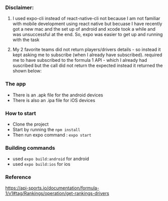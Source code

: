 ### Disclaimer:

1. I used expo-cli instead of react-native-cli not because I am not familiar with mobile development using react native but becuase I have recently got a new mac and the set up of android and xcode took a while and was unsuccessful at the end. So, expo was easier to get up and running with the task

2. My 2 favorite teams did not return players/drivers details - so instead it kept asking me to subscribe (when I already have subscribed). required me to have subscribed to the formula 1 API - which I already had suscribed but the call did not return the expected instead it returned the shown below:

### The app
- There is an .apk file for the android devices 
- There is also an .ipa file for iOS devices 

### How to start
- Clone the project
- Start by running the `npm install` 
- Then run expo command : `expo start`  

###  Building commands
- used `expo build:android` for android
- used `expo build:ios` for ios


### Reference
https://api-sports.io/documentation/formula-1/v1#tag/Rankings/operation/get-rankings-drivers
